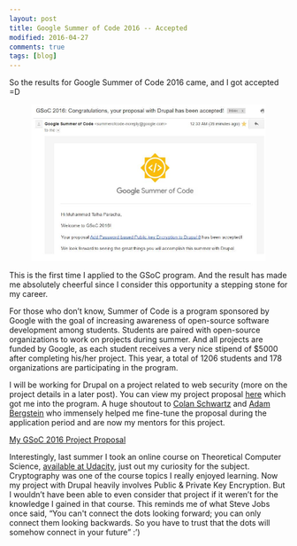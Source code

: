 ```yaml
---
layout: post
title: Google Summer of Code 2016 -- Accepted
modified: 2016-04-27
comments: true
tags: [blog]
---
```


So the results for Google Summer of Code 2016 came, and I got accepted =D

<figure>
  <img src="/GSoC-Acceptance-Email.jpg" alt="GSoC Acceptance Email">
</figure>

This is the first time I applied to the GSoC program. And the result has made me absolutely cheerful since I consider this opportunity a stepping stone for my career.

For those who don’t know, Summer of Code is a program sponsored by Google with the goal of increasing awareness of open-source software development among students. Students are paired with open-source organizations to work on projects during summer. And all projects are funded by Google, as each student receives a very nice stipend of $5000 after completing his/her project. This year, a total of 1206 students and 178 organizations are participating in the program.

I will be working for Drupal on a project related to web security (more on the project details in a later post). You can view my project proposal <a href="/GSoC2016-proposal.pdf">here</a> which got me into the program. A huge shoutout to <a href="https://www.drupal.org/u/colan">Colan Schwartz</a> and <a href="https://www.drupal.org/u/nerdstein">Adam Bergstein</a> who immensely helped me fine-tune the proposal during the application period and are now my mentors for this project.

<div markdown="0"><a href="/GSoC2016-proposal.pdf" class="btn">My GSoC 2016 Project Proposal</a></div>

Interestingly, last summer I took an online course on Theoretical Computer Science, <a href="https://www.udacity.com/course/intro-to-theoretical-computer-science--cs313">available at Udacity</a>, just out my curiosity for the subject. Cryptography was one of the course topics I really enjoyed learning. Now my project with Drupal heavily involves Public & Private Key Encryption. But I wouldn’t have been able to even consider that project if it weren’t for the knowledge I gained in that course. This reminds me of what Steve Jobs once said, “You can't connect the dots looking forward; you can only connect them looking backwards. So you have to trust that the dots will somehow connect in your future” :’)
